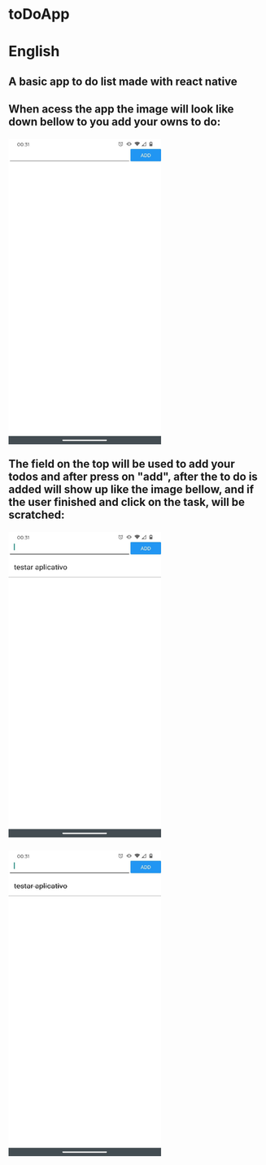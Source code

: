 # toDoApp
<h1>English</h1>
<h2>A basic app to do list made with react native<h2> 

<p>When acess the app the image will look like down bellow to you add your owns to do:</p>

<img src="/assets/Images/toDoEmpty.jpeg" alt="toDoEmpty"
	title="toDoEmpty" width="300" height="600" />

<p>The field on the top will be used to add your todos and after press on "add", after the to do is added will show up like the image bellow, 
	and if the user finished and click on the task, will be scratched:</p>

<img src="/assets/Images/toDoAdded.jpeg" alt="toDoAdded"
	title="toDoAdded" width="300" height="600" />
	
<img src="/assets/Images/toDoScratched.jpeg" alt="toDoScratched"
	title="toDoScratched" width="300" height="600" />
